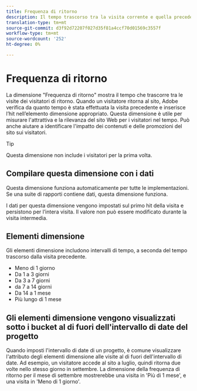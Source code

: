 ```yaml
---
title: Frequenza di ritorno
description: Il tempo trascorso tra la visita corrente e quella precedente è aumentato notevolmente.
translation-type: tm+mt
source-git-commit: d3f92d72207f027d35f81a4ccf70d01569c3557f
workflow-type: tm+mt
source-wordcount: '252'
ht-degree: 0%

---
```



# Frequenza di ritorno

La dimensione &quot;Frequenza di ritorno&quot; mostra il tempo che trascorre tra le visite dei visitatori di ritorno. Quando un visitatore ritorna al sito, Adobe verifica da quanto tempo è stata effettuata la visita precedente e inserisce l’hit nell’elemento dimensione appropriato. Questa dimensione è utile per misurare l&#39;attrattiva e la rilevanza del sito Web per i visitatori nel tempo. Può anche aiutare a identificare l&#39;impatto dei contenuti e delle promozioni del sito sui visitatori.

>[!TIP]
>
>Questa dimensione non include i visitatori per la prima volta.

## Compilare questa dimensione con i dati

Questa dimensione funziona automaticamente per tutte le implementazioni. Se una suite di rapporti contiene dati, questa dimensione funziona.

I dati per questa dimensione vengono impostati sul primo hit della visita e persistono per l’intera visita. Il valore non può essere modificato durante la visita intermedia.

## Elementi dimensione

Gli elementi dimensione includono intervalli di tempo, a seconda del tempo trascorso dalla visita precedente.

* Meno di 1 giorno
* Da 1 a 3 giorni
* Da 3 a 7 giorni
* da 7 a 14 giorni
* Da 14 a 1 mese
* Più lungo di 1 mese

## Gli elementi dimensione vengono visualizzati sotto i bucket al di fuori dell&#39;intervallo di date del progetto

Quando imposti l&#39;intervallo di date di un progetto, è comune visualizzare l&#39;attributo degli elementi dimensione alle visite al di fuori dell&#39;intervallo di date. Ad esempio, un visitatore accede al sito a luglio, quindi ritorna due volte nello stesso giorno in settembre. La dimensione della frequenza di ritorno per il mese di settembre mostrerebbe una visita in &#39;Più di 1 mese&#39;, e una visita in &#39;Meno di 1 giorno&#39;.
